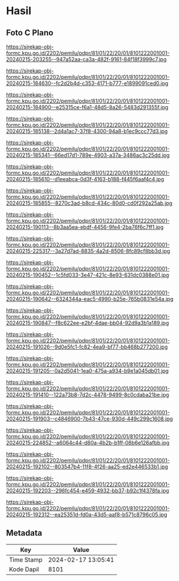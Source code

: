 # Hasil

## Foto C Plano

https://sirekap-obj-formc.kpu.go.id/2202/pemilu/pdpr/81/01/22/20/01/8101222001001-20240215-203255--947a52aa-ca3a-482f-9161-84f18f3999c7.jpg

https://sirekap-obj-formc.kpu.go.id/2202/pemilu/pdpr/81/01/22/20/01/8101222001001-20240215-184630--fc2d2b4d-c353-4171-b777-e1899091ced0.jpg

https://sirekap-obj-formc.kpu.go.id/2202/pemilu/pdpr/81/01/22/20/01/8101222001001-20240215-184900--e25315ce-f6a1-48d5-8a26-5483d291355f.jpg

https://sirekap-obj-formc.kpu.go.id/2202/pemilu/pdpr/81/01/22/20/01/8101222001001-20240215-185138--2d4a1ac7-37f8-4300-94a8-b1ec9ccc77d3.jpg

https://sirekap-obj-formc.kpu.go.id/2202/pemilu/pdpr/81/01/22/20/01/8101222001001-20240215-185341--66ed17d1-789e-4903-a37a-3486ac3c25dd.jpg

https://sirekap-obj-formc.kpu.go.id/2202/pemilu/pdpr/81/01/22/20/01/8101222001001-20240215-185610--d1eeabca-0d3f-4163-b188-f445f6aaf4c4.jpg

https://sirekap-obj-formc.kpu.go.id/2202/pemilu/pdpr/81/01/22/20/01/8101222001001-20240215-185855--8270c3ad-b8cd-434c-80d0-cd0f292a25ab.jpg

https://sirekap-obj-formc.kpu.go.id/2202/pemilu/pdpr/81/01/22/20/01/8101222001001-20240215-190113--8b3aa5ea-ebdf-4456-9fe4-2ba76f6c7ff1.jpg

https://sirekap-obj-formc.kpu.go.id/2202/pemilu/pdpr/81/01/22/20/01/8101222001001-20240215-225317--3a27d7ad-8835-4a2d-8506-8fc89cf8bb3d.jpg

https://sirekap-obj-formc.kpu.go.id/2202/pemilu/pdpr/81/01/22/20/01/8101222001001-20240215-190452--1c5fd033-3e47-421c-8e93-631dc0388e01.jpg

https://sirekap-obj-formc.kpu.go.id/2202/pemilu/pdpr/81/01/22/20/01/8101222001001-20240215-190642--6324344a-eac5-4990-b25e-765b0831e54a.jpg

https://sirekap-obj-formc.kpu.go.id/2202/pemilu/pdpr/81/01/22/20/01/8101222001001-20240215-190847--f8c622ee-e2bf-4dae-bb04-92d9a3b1a189.jpg

https://sirekap-obj-formc.kpu.go.id/2202/pemilu/pdpr/81/01/22/20/01/8101222001001-20240215-191026--9d0e5fc1-fc82-4ea9-bf77-bb468b277200.jpg

https://sirekap-obj-formc.kpu.go.id/2202/pemilu/pdpr/81/01/22/20/01/8101222001001-20240215-191205--0a2d5041-1ea0-475a-a934-b9e1a045db01.jpg

https://sirekap-obj-formc.kpu.go.id/2202/pemilu/pdpr/81/01/22/20/01/8101222001001-20240215-191410--122a73b8-7d2c-4478-9499-8c0cdaba21be.jpg

https://sirekap-obj-formc.kpu.go.id/2202/pemilu/pdpr/81/01/22/20/01/8101222001001-20240215-191903--c4846900-7b43-47ce-930d-449c299c1608.jpg

https://sirekap-obj-formc.kpu.go.id/2202/pemilu/pdpr/81/01/22/20/01/8101222001001-20240215-224852--a6064c44-d80a-4b2b-b1ff-08b6e126afbb.jpg

https://sirekap-obj-formc.kpu.go.id/2202/pemilu/pdpr/81/01/22/20/01/8101222001001-20240215-192102--803547b4-11f8-4f26-aa25-ed2e446533b1.jpg

https://sirekap-obj-formc.kpu.go.id/2202/pemilu/pdpr/81/01/22/20/01/8101222001001-20240215-192203--296fc454-e459-4932-bb37-b92c1f4378fa.jpg

https://sirekap-obj-formc.kpu.go.id/2202/pemilu/pdpr/81/01/22/20/01/8101222001001-20240215-192312--ea25351d-fd0a-43d5-aaf8-b571c8796c05.jpg


## Metadata

| Key        | Value               |
| ---------- | ------------------- |
| Time Stamp | 2024-02-17 13:05:41 |
| Kode Dapil | 8101                |



